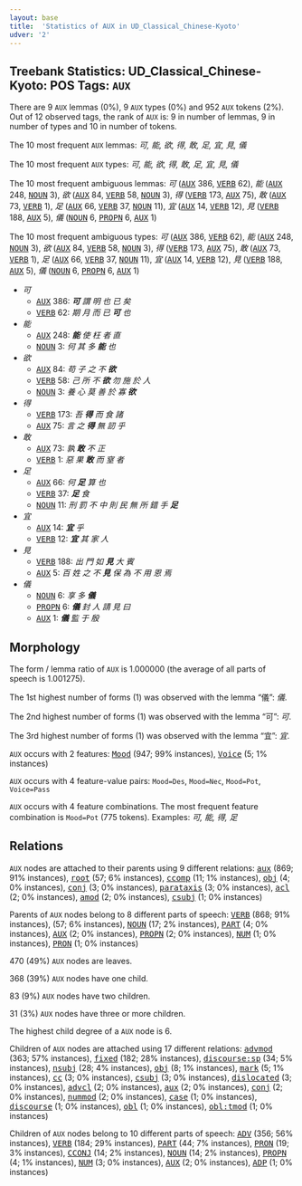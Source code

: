 ```yaml
---
layout: base
title:  'Statistics of AUX in UD_Classical_Chinese-Kyoto'
udver: '2'
---
```


## Treebank Statistics: UD_Classical_Chinese-Kyoto: POS Tags: `AUX`

There are 9 `AUX` lemmas (0%), 9 `AUX` types (0%) and 952 `AUX` tokens (2%).
Out of 12 observed tags, the rank of `AUX` is: 9 in number of lemmas, 9 in number of types and 10 in number of tokens.

The 10 most frequent `AUX` lemmas: <em>可, 能, 欲, 得, 敢, 足, 宜, 見, 儀</em>

The 10 most frequent `AUX` types:  <em>可, 能, 欲, 得, 敢, 足, 宜, 見, 儀</em>

The 10 most frequent ambiguous lemmas: <em>可</em> (<tt><a href="lzh_kyoto-pos-AUX.html">AUX</a></tt> 386, <tt><a href="lzh_kyoto-pos-VERB.html">VERB</a></tt> 62), <em>能</em> (<tt><a href="lzh_kyoto-pos-AUX.html">AUX</a></tt> 248, <tt><a href="lzh_kyoto-pos-NOUN.html">NOUN</a></tt> 3), <em>欲</em> (<tt><a href="lzh_kyoto-pos-AUX.html">AUX</a></tt> 84, <tt><a href="lzh_kyoto-pos-VERB.html">VERB</a></tt> 58, <tt><a href="lzh_kyoto-pos-NOUN.html">NOUN</a></tt> 3), <em>得</em> (<tt><a href="lzh_kyoto-pos-VERB.html">VERB</a></tt> 173, <tt><a href="lzh_kyoto-pos-AUX.html">AUX</a></tt> 75), <em>敢</em> (<tt><a href="lzh_kyoto-pos-AUX.html">AUX</a></tt> 73, <tt><a href="lzh_kyoto-pos-VERB.html">VERB</a></tt> 1), <em>足</em> (<tt><a href="lzh_kyoto-pos-AUX.html">AUX</a></tt> 66, <tt><a href="lzh_kyoto-pos-VERB.html">VERB</a></tt> 37, <tt><a href="lzh_kyoto-pos-NOUN.html">NOUN</a></tt> 11), <em>宜</em> (<tt><a href="lzh_kyoto-pos-AUX.html">AUX</a></tt> 14, <tt><a href="lzh_kyoto-pos-VERB.html">VERB</a></tt> 12), <em>見</em> (<tt><a href="lzh_kyoto-pos-VERB.html">VERB</a></tt> 188, <tt><a href="lzh_kyoto-pos-AUX.html">AUX</a></tt> 5), <em>儀</em> (<tt><a href="lzh_kyoto-pos-NOUN.html">NOUN</a></tt> 6, <tt><a href="lzh_kyoto-pos-PROPN.html">PROPN</a></tt> 6, <tt><a href="lzh_kyoto-pos-AUX.html">AUX</a></tt> 1)

The 10 most frequent ambiguous types:  <em>可</em> (<tt><a href="lzh_kyoto-pos-AUX.html">AUX</a></tt> 386, <tt><a href="lzh_kyoto-pos-VERB.html">VERB</a></tt> 62), <em>能</em> (<tt><a href="lzh_kyoto-pos-AUX.html">AUX</a></tt> 248, <tt><a href="lzh_kyoto-pos-NOUN.html">NOUN</a></tt> 3), <em>欲</em> (<tt><a href="lzh_kyoto-pos-AUX.html">AUX</a></tt> 84, <tt><a href="lzh_kyoto-pos-VERB.html">VERB</a></tt> 58, <tt><a href="lzh_kyoto-pos-NOUN.html">NOUN</a></tt> 3), <em>得</em> (<tt><a href="lzh_kyoto-pos-VERB.html">VERB</a></tt> 173, <tt><a href="lzh_kyoto-pos-AUX.html">AUX</a></tt> 75), <em>敢</em> (<tt><a href="lzh_kyoto-pos-AUX.html">AUX</a></tt> 73, <tt><a href="lzh_kyoto-pos-VERB.html">VERB</a></tt> 1), <em>足</em> (<tt><a href="lzh_kyoto-pos-AUX.html">AUX</a></tt> 66, <tt><a href="lzh_kyoto-pos-VERB.html">VERB</a></tt> 37, <tt><a href="lzh_kyoto-pos-NOUN.html">NOUN</a></tt> 11), <em>宜</em> (<tt><a href="lzh_kyoto-pos-AUX.html">AUX</a></tt> 14, <tt><a href="lzh_kyoto-pos-VERB.html">VERB</a></tt> 12), <em>見</em> (<tt><a href="lzh_kyoto-pos-VERB.html">VERB</a></tt> 188, <tt><a href="lzh_kyoto-pos-AUX.html">AUX</a></tt> 5), <em>儀</em> (<tt><a href="lzh_kyoto-pos-NOUN.html">NOUN</a></tt> 6, <tt><a href="lzh_kyoto-pos-PROPN.html">PROPN</a></tt> 6, <tt><a href="lzh_kyoto-pos-AUX.html">AUX</a></tt> 1)


* <em>可</em>
  * <tt><a href="lzh_kyoto-pos-AUX.html">AUX</a></tt> 386: <em><b>可</b> 謂 明 也 已 矣</em>
  * <tt><a href="lzh_kyoto-pos-VERB.html">VERB</a></tt> 62: <em>期 月 而 已 <b>可</b> 也</em>
* <em>能</em>
  * <tt><a href="lzh_kyoto-pos-AUX.html">AUX</a></tt> 248: <em><b>能</b> 使 枉 者 直</em>
  * <tt><a href="lzh_kyoto-pos-NOUN.html">NOUN</a></tt> 3: <em>何 其 多 <b>能</b> 也</em>
* <em>欲</em>
  * <tt><a href="lzh_kyoto-pos-AUX.html">AUX</a></tt> 84: <em>苟 子 之 不 <b>欲</b></em>
  * <tt><a href="lzh_kyoto-pos-VERB.html">VERB</a></tt> 58: <em>己 所 不 <b>欲</b> 勿 施 於 人</em>
  * <tt><a href="lzh_kyoto-pos-NOUN.html">NOUN</a></tt> 3: <em>養 心 莫 善 於 寡 <b>欲</b></em>
* <em>得</em>
  * <tt><a href="lzh_kyoto-pos-VERB.html">VERB</a></tt> 173: <em>吾 <b>得</b> 而 食 諸</em>
  * <tt><a href="lzh_kyoto-pos-AUX.html">AUX</a></tt> 75: <em>言 之 <b>得</b> 無 訒 乎</em>
* <em>敢</em>
  * <tt><a href="lzh_kyoto-pos-AUX.html">AUX</a></tt> 73: <em>孰 <b>敢</b> 不 正</em>
  * <tt><a href="lzh_kyoto-pos-VERB.html">VERB</a></tt> 1: <em>惡 果 <b>敢</b> 而 窒 者</em>
* <em>足</em>
  * <tt><a href="lzh_kyoto-pos-AUX.html">AUX</a></tt> 66: <em>何 <b>足</b> 算 也</em>
  * <tt><a href="lzh_kyoto-pos-VERB.html">VERB</a></tt> 37: <em><b>足</b> 食</em>
  * <tt><a href="lzh_kyoto-pos-NOUN.html">NOUN</a></tt> 11: <em>刑 罰 不 中 則 民 無 所 錯 手 <b>足</b></em>
* <em>宜</em>
  * <tt><a href="lzh_kyoto-pos-AUX.html">AUX</a></tt> 14: <em><b>宜</b> 乎</em>
  * <tt><a href="lzh_kyoto-pos-VERB.html">VERB</a></tt> 12: <em><b>宜</b> 其 家 人</em>
* <em>見</em>
  * <tt><a href="lzh_kyoto-pos-VERB.html">VERB</a></tt> 188: <em>出 門 如 <b>見</b> 大 賓</em>
  * <tt><a href="lzh_kyoto-pos-AUX.html">AUX</a></tt> 5: <em>百 姓 之 不 <b>見</b> 保 為 不 用 恩 焉</em>
* <em>儀</em>
  * <tt><a href="lzh_kyoto-pos-NOUN.html">NOUN</a></tt> 6: <em>享 多 <b>儀</b></em>
  * <tt><a href="lzh_kyoto-pos-PROPN.html">PROPN</a></tt> 6: <em><b>儀</b> 封 人 請 見 曰</em>
  * <tt><a href="lzh_kyoto-pos-AUX.html">AUX</a></tt> 1: <em><b>儀</b> 監 于 殷</em>

## Morphology

The form / lemma ratio of `AUX` is 1.000000 (the average of all parts of speech is 1.001275).

The 1st highest number of forms (1) was observed with the lemma “儀”: <em>儀</em>.

The 2nd highest number of forms (1) was observed with the lemma “可”: <em>可</em>.

The 3rd highest number of forms (1) was observed with the lemma “宜”: <em>宜</em>.

`AUX` occurs with 2 features: <tt><a href="lzh_kyoto-feat-Mood.html">Mood</a></tt> (947; 99% instances), <tt><a href="lzh_kyoto-feat-Voice.html">Voice</a></tt> (5; 1% instances)

`AUX` occurs with 4 feature-value pairs: `Mood=Des`, `Mood=Nec`, `Mood=Pot`, `Voice=Pass`

`AUX` occurs with 4 feature combinations.
The most frequent feature combination is `Mood=Pot` (775 tokens).
Examples: <em>可, 能, 得, 足</em>


## Relations

`AUX` nodes are attached to their parents using 9 different relations: <tt><a href="lzh_kyoto-dep-aux.html">aux</a></tt> (869; 91% instances), <tt><a href="lzh_kyoto-dep-root.html">root</a></tt> (57; 6% instances), <tt><a href="lzh_kyoto-dep-ccomp.html">ccomp</a></tt> (11; 1% instances), <tt><a href="lzh_kyoto-dep-obj.html">obj</a></tt> (4; 0% instances), <tt><a href="lzh_kyoto-dep-conj.html">conj</a></tt> (3; 0% instances), <tt><a href="lzh_kyoto-dep-parataxis.html">parataxis</a></tt> (3; 0% instances), <tt><a href="lzh_kyoto-dep-acl.html">acl</a></tt> (2; 0% instances), <tt><a href="lzh_kyoto-dep-amod.html">amod</a></tt> (2; 0% instances), <tt><a href="lzh_kyoto-dep-csubj.html">csubj</a></tt> (1; 0% instances)

Parents of `AUX` nodes belong to 8 different parts of speech: <tt><a href="lzh_kyoto-pos-VERB.html">VERB</a></tt> (868; 91% instances),  (57; 6% instances), <tt><a href="lzh_kyoto-pos-NOUN.html">NOUN</a></tt> (17; 2% instances), <tt><a href="lzh_kyoto-pos-PART.html">PART</a></tt> (4; 0% instances), <tt><a href="lzh_kyoto-pos-AUX.html">AUX</a></tt> (2; 0% instances), <tt><a href="lzh_kyoto-pos-PROPN.html">PROPN</a></tt> (2; 0% instances), <tt><a href="lzh_kyoto-pos-NUM.html">NUM</a></tt> (1; 0% instances), <tt><a href="lzh_kyoto-pos-PRON.html">PRON</a></tt> (1; 0% instances)

470 (49%) `AUX` nodes are leaves.

368 (39%) `AUX` nodes have one child.

83 (9%) `AUX` nodes have two children.

31 (3%) `AUX` nodes have three or more children.

The highest child degree of a `AUX` node is 6.

Children of `AUX` nodes are attached using 17 different relations: <tt><a href="lzh_kyoto-dep-advmod.html">advmod</a></tt> (363; 57% instances), <tt><a href="lzh_kyoto-dep-fixed.html">fixed</a></tt> (182; 28% instances), <tt><a href="lzh_kyoto-dep-discourse-sp.html">discourse:sp</a></tt> (34; 5% instances), <tt><a href="lzh_kyoto-dep-nsubj.html">nsubj</a></tt> (28; 4% instances), <tt><a href="lzh_kyoto-dep-obj.html">obj</a></tt> (8; 1% instances), <tt><a href="lzh_kyoto-dep-mark.html">mark</a></tt> (5; 1% instances), <tt><a href="lzh_kyoto-dep-cc.html">cc</a></tt> (3; 0% instances), <tt><a href="lzh_kyoto-dep-csubj.html">csubj</a></tt> (3; 0% instances), <tt><a href="lzh_kyoto-dep-dislocated.html">dislocated</a></tt> (3; 0% instances), <tt><a href="lzh_kyoto-dep-advcl.html">advcl</a></tt> (2; 0% instances), <tt><a href="lzh_kyoto-dep-aux.html">aux</a></tt> (2; 0% instances), <tt><a href="lzh_kyoto-dep-conj.html">conj</a></tt> (2; 0% instances), <tt><a href="lzh_kyoto-dep-nummod.html">nummod</a></tt> (2; 0% instances), <tt><a href="lzh_kyoto-dep-case.html">case</a></tt> (1; 0% instances), <tt><a href="lzh_kyoto-dep-discourse.html">discourse</a></tt> (1; 0% instances), <tt><a href="lzh_kyoto-dep-obl.html">obl</a></tt> (1; 0% instances), <tt><a href="lzh_kyoto-dep-obl-tmod.html">obl:tmod</a></tt> (1; 0% instances)

Children of `AUX` nodes belong to 10 different parts of speech: <tt><a href="lzh_kyoto-pos-ADV.html">ADV</a></tt> (356; 56% instances), <tt><a href="lzh_kyoto-pos-VERB.html">VERB</a></tt> (184; 29% instances), <tt><a href="lzh_kyoto-pos-PART.html">PART</a></tt> (44; 7% instances), <tt><a href="lzh_kyoto-pos-PRON.html">PRON</a></tt> (19; 3% instances), <tt><a href="lzh_kyoto-pos-CCONJ.html">CCONJ</a></tt> (14; 2% instances), <tt><a href="lzh_kyoto-pos-NOUN.html">NOUN</a></tt> (14; 2% instances), <tt><a href="lzh_kyoto-pos-PROPN.html">PROPN</a></tt> (4; 1% instances), <tt><a href="lzh_kyoto-pos-NUM.html">NUM</a></tt> (3; 0% instances), <tt><a href="lzh_kyoto-pos-AUX.html">AUX</a></tt> (2; 0% instances), <tt><a href="lzh_kyoto-pos-ADP.html">ADP</a></tt> (1; 0% instances)

